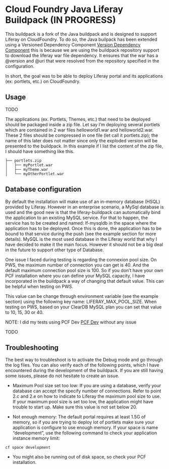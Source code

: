 # Cloud Foundry Java Liferay Buildpack (IN PROGRESS)

This buildpack is a fork of the Java buildpack and is designed to support Liferay on CloudFoundry. To do so, the Java builpack has been extended using a Versioned Dependency Component [Version Dependency Component][] this is because we are using the buildpack repository support to download the liferay war file dependency. It ensures that the war has a @version and @uri that were resolved from the repository specified in the configuration.

In short, the goal was to be able to deploy Liferay portal and its applications (ex: portlets, etc.) on CloudFoundry.


## Usage

TODO

The applications (ex. Portlets, Themes, etc.) that need to be deployed should be packaged inside a zip file. Let say I’m deploying several portlets which are contained in 2 war files helloworld1.war and helloworld2.war. These 2 files should be compressed in one file (let call it portlets.zip); the name of this later does not matter since only the exploded version will be presented to the buildpack. In this example if I list the content of the zip file, I should have something like this.

```
├── portlets.zip
│   ├── myPortlet.war
│   ├── myTheme.war
│   └── myOtherPortlet.war
```

## Database configuration

By default the installation will make use of an in-memory database (HSQL) provided by Liferay. However in an enterprise scenario, a MySql database is used and the good new is that the liferay-buildpack can automatically bind the application to an existing MySQL service. For that to happen, the service has to be created and named: lf-mysqldb in the space where the application has to be deployed. Once this is done, the application has to be bound to that service during the push (see the example section for more details). MySQL is the most used database in the Liferay world that why I have decided to make it the main focus. However it should not be a big deal in the future to support other type of Database. 

One issue I faced during testing is regarding the connexion pool size. On PWS, the maximum number of connection you can get is 40. And the default maximum connection pool size is 100. So if you don’t have your own PCF installation where you can define your MySQL capacity, I have incorporated in the buildpack a way of changing that default value.  This can be helpful when testing on PWS.  

This value can be change through environment variable (see the example section) using the following key name: LIFERAY_MAX_POOL_SIZE. When testing on PWS, based on your ClearDB MySQL plan you can set that value to 10, 15, 30 or 40. 

NOTE: I did my tests using PCF Dev [PCF Dev][]  without any issue 

TODO


## Troubleshooting

The best way to troubleshoot is to activate the Debug mode and go through the log files. You can also verify each of the following points, which I have encountered during the development of the buildpack.  If you are still having some issues, please do not hesitate to create an issue.

* Maximum Pool size set too low: If you are using a database, verify your database can accept the specify number of connections.  Refer to point 2.c and 2.e on how to indicate to Liferay the maximum pool size to use. If your maximum pool size is set too low, the application might have trouble to start up. Make sure this value is not set below 20.

* Not enough memory:  The default portal requires at least 1.5G of memory, so if you are trying to deploy lot of portlets make sure your application is configure to use enough memory. If your space is name “development”, use the following command to check your application instance memory limit:

`` cf space development ``


* You might also be running out of disk space, so check your PCF installation.

[Version Dependency Component]: https://github.com/cloudfoundry/java-buildpack/blob/master/docs/extending-versioned_dependency_component.md
[PCF Dev]: https://network.pivotal.io/products/pcfdev
